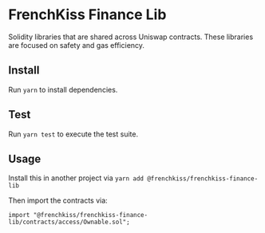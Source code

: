 # FrenchKiss Finance Lib


Solidity libraries that are shared across Uniswap contracts. These libraries are focused on safety and gas efficiency.

## Install

Run `yarn` to install dependencies.

## Test

Run `yarn test` to execute the test suite.

## Usage

Install this in another project via `yarn add @frenchkiss/frenchkiss-finance-lib` 

Then import the contracts via:

```solidity
import "@frenchkiss/frenchkiss-finance-lib/contracts/access/Ownable.sol"; 
```
